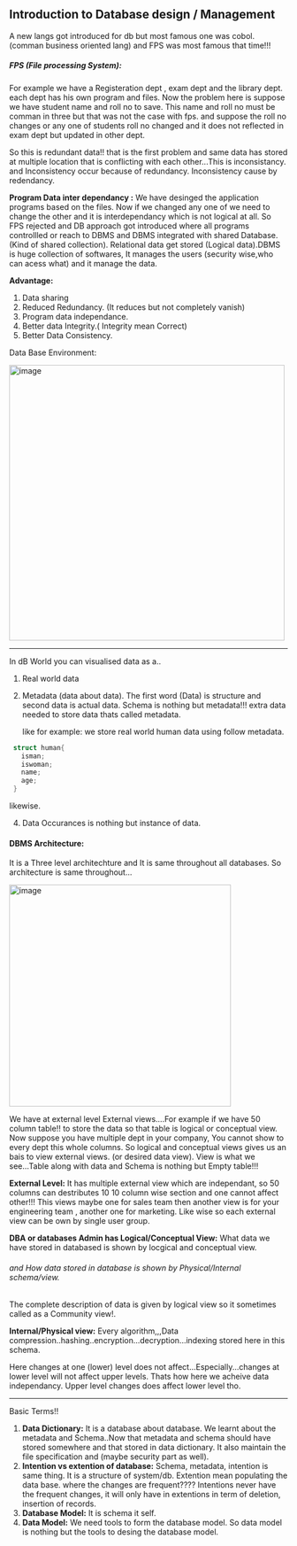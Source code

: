 ## Introduction to Database design /  Management

A new langs got introduced for db but most famous one was cobol.(comman business oriented lang) and FPS was most famous that time!!!

##### FPS (File processing System):

For example we have a Registeration dept , exam dept and the library dept. each dept has his own program and files. Now the problem here is suppose we have student name and roll no to save. This name and roll no must be comman in three but that was not the case with fps. and suppose the roll no changes or any one of students roll no changed and it does not reflected in exam dept but updated in other dept.

So this is redundant data!! that is the first problem and same data has stored at multiple location that is conflicting with each other...This is inconsistancy. and Inconsistency occur because of redundancy. Inconsistency cause by redendancy.

**Program Data inter dependancy :** We have desinged the application programs based on the files. Now if we changed any one of we need to change the other and it is interdependancy which is not logical at all.
So FPS rejected and DB approach got introduced where all programs controllled or reach to DBMS and DBMS integrated with shared Database. (Kind of shared collection). Relational data get stored (Logical data).DBMS is huge collection of softwares, It manages the users (security wise,who can acess what) and it manage the data.

**Advantage:**

1. Data sharing
2. Reduced Redundancy. (It reduces but not completely vanish)
3. Program data independance.
4. Better data Integrity.( Integrity mean Correct)
5. Better Data Consistency.

Data Base Environment:

<img width="498" alt="image" src="https://github.com/user-attachments/assets/1917258d-9bf5-4350-91c5-1767ad38d07e" />

<hr>

In dB World you can visualised data as a..

1. Real world data
2. Metadata (data about data). The first word (Data) is structure and second data is actual data.
   Schema is nothing but metadata!!!
   extra data needed to store data thats called metadata.

   like for example: we store real world human data using follow metadata.
  ``` c++
   struct human{
     isman;
     iswoman;
     name;
     age;
   }
  ```
   likewise.
   
4. Data Occurances is nothing but instance of data.

#### DBMS Architecture:

It is a Three level architechture and It is same throughout all databases. So architecture is same throughout...

<img width="401" alt="image" src="https://github.com/user-attachments/assets/491a55f5-5dfb-40c6-89d0-c499fcd1d4f3" />

We have at external level External views....For example if we have 50 column table!! to store the data so that table is logical or conceptual view. Now suppose you have multiple dept in your company, You cannot show to every dept this whole columns. So logical and conceptual views gives us an bais to view  external views. (or desired data view). View is what we see...Table along with data and Schema is nothing but Empty table!!!

**External Level:** It has multiple external view which are independant, so 50 columns can destributes 10 10 column wise section and one cannot affect other!!! This views maybe one for sales team then another view is for your engineering team , another one for marketing. Like wise so each external view can be own by single user group.

**DBA or databases Admin has Logical/Conceptual View:** What data we have stored in databased is shown by locgical and conceptual view. 

###### and How data stored in database is shown by Physical/Internal schema/view.

The complete description of data is given by logical view so it sometimes called as a Community view!.

**Internal/Physical view:** Every algorithm,,,Data compression..hashing..encryption...decryption...indexing stored here in this schema.

Here changes at one (lower) level does not affect...Especially...changes at lower level will not affect upper levels. Thats how here we acheive data independancy. Upper level changes does affect lower level tho.

<hr>

Basic Terms!!

1. **Data Dictionary:** It is a database about database. We learnt about the metadata and Schema..Now that metadata and schema should have stored somewhere and that stored in data dictionary. It also maintain the file specification and (maybe security part as well).
2. **Intention vs extention of database:** Schema, metadata, intention is same thing. It is a structure of system/db. Extention mean populating the data base. where the changes are frequent???? Intentions never have the frequent changes, it will only have in extentions in term of deletion, insertion of records.
3. **Database Model:** It is schema it self.
4. **Data Model:** We need tools to form the database model. So data model is nothing but the tools to desing the database model.


